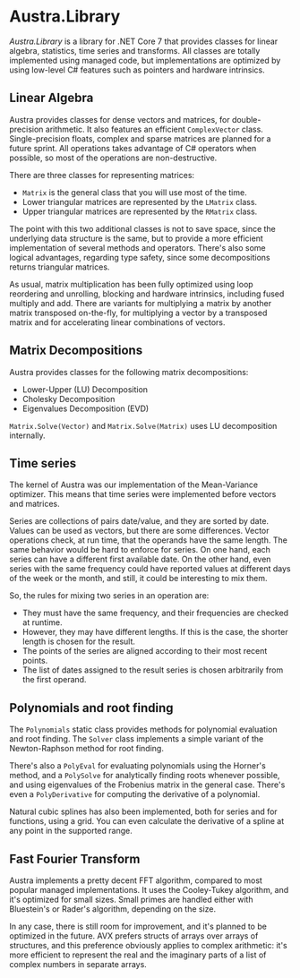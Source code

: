 # Austra.Library
*Austra.Library* is a library for .NET Core 7 that provides classes for linear algebra, statistics, time series and transforms. All classes are totally implemented using managed code, but implementations are optimized by using low-level C# features such as pointers and hardware intrinsics.

## Linear Algebra
Austra provides classes for dense vectors and matrices, for double-precision arithmetic. It also features an efficient `ComplexVector` class. Single-precision floats, complex and sparse matrices are planned for a future sprint. All operations takes advantage of C# operators when possible, so most of the operations are non-destructive.

There are three classes for representing matrices:
* `Matrix` is the general class that you will use most of the time.
* Lower triangular matrices are represented by the `LMatrix` class.
* Upper triangular matrices are represented by the `RMatrix` class.

The point with this two additional classes is not to save space, since the underlying data structure is the same, but to provide a more efficient implementation of several methods and operators. There's also some logical advantages, regarding type safety, since some decompositions returns triangular matrices.

As usual, matrix multiplication has been fully optimized using loop reordering and unrolling, blocking and hardware intrinsics, including fused multiply and add. There are variants for multiplying a matrix by another matrix transposed on-the-fly, for multiplying a vector by a transposed matrix and for accelerating linear combinations of vectors.

## Matrix Decompositions
Austra provides classes for the following matrix decompositions:
* Lower-Upper (LU) Decomposition
* Cholesky Decomposition
* Eigenvalues Decomposition (EVD)

`Matrix.Solve(Vector)` and `Matrix.Solve(Matrix)` uses LU decomposition internally.

## Time series

The kernel of Austra was our implementation of the Mean-Variance optimizer. This means that time series were implemented before vectors and matrices.

Series are collections of pairs date/value, and they are sorted by date. Values can be used as vectors, but there are some differences. Vector operations check, at run time, that the operands have the same length. The same behavior would be hard to enforce for series. On one hand, each series can have a different first available date. On the other hand, even series with the same frequency could have reported values at different days of the week or the month, and still, it could be interesting to mix them.

So, the rules for mixing two series in an operation are:

* They must have the same frequency, and their frequencies are checked at runtime.
* However, they may have different lengths. If this is the case, the shorter length is chosen for the result.
* The points of the series are aligned according to their most recent points.
* The list of dates assigned to the result series is chosen arbitrarily from the first operand.

## Polynomials and root finding

The `Polynomials` static class provides methods for polynomial evaluation and root finding. The `Solver` class implements a simple variant of the Newton-Raphson method for root finding.

There's also a `PolyEval` for evaluating polynomials using the Horner's method, and a `PolySolve` for analytically finding roots whenever possible, and using eigenvalues of the Frobenius matrix in the general case. There's even a `PolyDerivative` for computing the derivative of a polynomial.

Natural cubic splines has also been implemented, both for series and for functions, using a grid. You can even calculate the derivative of a spline at any point in the supported range.

## Fast Fourier Transform
Austra implements a pretty decent FFT algorithm, compared to most popular managed implementations. It uses the Cooley-Tukey algorithm, and it's optimized for small sizes. Small primes are handled either with Bluestein's or Rader's algorithm, depending on the size.

In any case, there is still room for improvement, and it's planned to be optimized in the future. AVX prefers structs of arrays over arrays of structures, and this preference obviously applies to complex arithmetic: it's more efficient to represent the real and the imaginary parts of a list of complex numbers in separate arrays.
